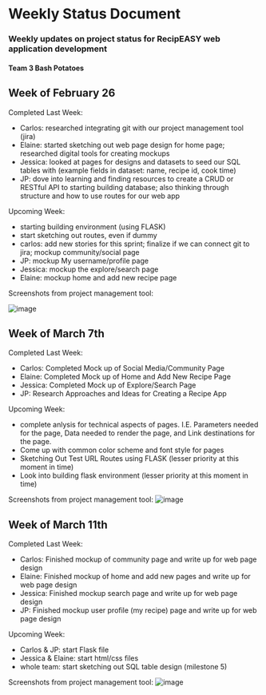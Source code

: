 # Weekly Status Document
### Weekly updates on project status for RecipEASY web application development
#### Team 3 Bash Potatoes

## Week of February 26

Completed Last Week:
- Carlos: researched integrating git with our project management tool (jira)
- Elaine: started sketching out web page design for home page; researched digital tools for creating mockups
- Jessica: looked at pages for designs and datasets to seed our SQL tables with (example fields in dataset: name, recipe id, cook time)
- JP: dove into learning and finding resources to create a CRUD or RESTful API to starting building database; also thinking through structure and how to use routes for our web app

Upcoming Week:
  - starting building environment (using FLASK)
  - start sketching out routes, even if dummy
  - carlos: add new stories for this sprint; finalize if we can connect git to jira; mockup community/social page
  - JP: mockup My username/profile page
  - Jessica: mockup the explore/search page
  - Elaine: mockup home and add new recipe page

Screenshots from project management tool:

![image](https://github.com/ekfrench17/3308_Team3_Project/assets/135086131/9317f7f7-de0b-427a-b4fe-0ef625ae657a)


## Week of March 7th

Completed Last Week:
- Carlos: Completed Mock up of Social Media/Community Page
- Elaine: Completed Mock up of Home and Add New Recipe Page
- Jessica: Completed Mock up of Explore/Search Page
- JP: Research Approaches and Ideas for Creating a Recipe App

Upcoming Week:
  - complete anlysis for technical aspects of pages. I.E. Parameters needed for the page, Data needed to render the page, and Link destinations for the page.
  - Come up with common color scheme and font style for pages
  - Sketching Out Test URL Routes using FLASK (lesser priority at this moment in time)
  - Look into building flask environment (lesser priority at this moment in time)

Screenshots from project management tool:
![image](https://github.com/ekfrench17/3308_Team3_Project/assets/135086131/b05c36f6-b60d-4a58-b543-97c10956fa3e)

## Week of March 11th

Completed Last Week:
- Carlos: Finished mockup of community page and write up for web page design
- Elaine: Finished mockup of home and add new pages and write up for web page design
- Jessica: Finished mockup search page and write up for web page design
- JP: Finished mockup user profile (my recipe) page and write up for web page design

Upcoming Week:
- Carlos & JP: start Flask file
- Jessica & Elaine: start html/css files
- whole team: start sketching out SQL table design (milestone 5)

Screenshots from project management tool:
![image](https://github.com/ekfrench17/3308_Team3_Project/assets/135086131/2e57cba1-c85a-49ec-bd12-5ae70e9f905f)




